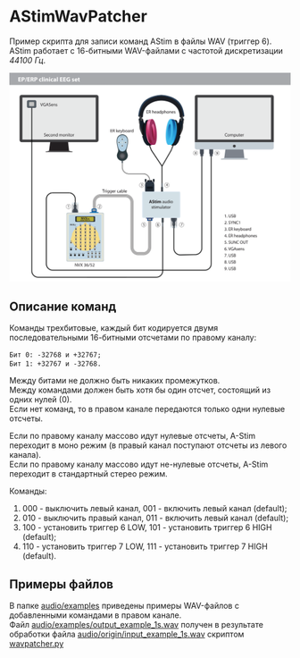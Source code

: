 # AStimWavPatcher

Пример скрипта для записи команд AStim в файлы WAV (триггер 6).  
AStim работает с 16-битными WAV-файлами с частотой дискретизации _44100 Гц_.

![](./img/nvx36+52_scheme.png)

## Описание команд

Команды трехбитовые, каждый бит кодируется двумя последовательными 16-битными отсчетами по правому каналу:

    Бит 0: -32768 и +32767;
    Бит 1: +32767 и -32768.

Между битами не должно быть никаких промежутков.  
Между командами должен быть хотя бы один отсчет, состоящий из одних нулей (0).  
Если нет команд, то в правом канале передаются только одни нулевые отсчеты.  

Если по правому каналу массово идут нулевые отсчеты, A-Stim переходит в моно режим (в правый канал поступают отсчеты из левого канала).  
Если по правому каналу массово идут не-нулевые отсчеты, A-Stim переходит в стандартный стерео режим.  

Команды:
1) 000 - выключить левый канал, 001 - включить левый канал (default);
2) 010 - выключить правый канал, 011 - включить левый канал (default);
3) 100 - установить триггер 6 LOW, 101 - установить триггер 6 HIGH (default);
3) 110 - установить триггер 7 LOW, 111 - установить триггер 7 HIGH (default).

## Примеры файлов

В папке [audio/examples]() приведены примеры WAV-файлов с добавленными командами в правом канале.  
Файл [audio/examples/output_example_1s.wav]() получен в результате обработки файла [audio/origin/input_example_1s.wav]() скриптом [wavpatcher.py]()